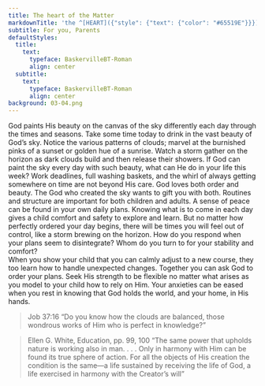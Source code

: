```yaml
---
title: The heart of the Matter
markdownTitle: 'the ^[HEART]({"style": {"text": {"color": "#65519E"}}}) of the ^[MATTER]({"style": {"text": {"color": "#009051"}}})'
subtitle: For you, Parents
defaultStyles:
  title:
    text:
      typeface: BaskervilleBT-Roman
      align: center
  subtitle:
    text:
      typeface: BaskervilleBT-Roman
      align: center
background: 03-04.png
---
```


God paints His beauty on the canvas of the sky differently each day through the times and seasons. Take some time today to drink in the vast beauty of God’s sky. Notice the various patterns of clouds; marvel at the burnished pinks of a sunset or golden hue of a sunrise. Watch a storm gather on the horizon as dark clouds build and then release their showers. 
If God can paint the sky every day with such beauty, what can He do in your life this week? Work deadlines, full washing baskets, and the whirl of always getting somewhere on time are not beyond His care. God loves both order and beauty. The God who created the sky wants to gift you with both. 
Routines and structure are important for both children and adults. A sense of peace can be found in your own daily plans. Knowing what is to come in each day gives a child comfort and safety to explore and learn. But no matter how perfectly ordered your day begins, there will be times you will feel out of control, like a storm brewing on the horizon. How do you respond when your plans seem to disintegrate? Whom do you turn to for your stability and comfort?  
When you show your child that you can calmly adjust to a new course, they too learn how to handle unexpected changes. Together you can ask God to order your plans. Seek His strength to be flexible no matter what arises as you model to your child how to rely on Him. Your anxieties can be eased when you rest in knowing that God holds the world, and your home, in His hands.  

> <callout>Job 37:16</callout>
> “Do you know how the clouds are balanced, those wondrous works of Him who is perfect in knowledge?” 

> <callout>Ellen G. White, Education, pp. 99, 100</callout> 
> “The same power that upholds nature is working also in man. . . . Only in harmony with Him can be found its true sphere of action. For all the objects of His creation the condition is the same—a life sustained by receiving the life of God, a life exercised in harmony with the Creator’s will”